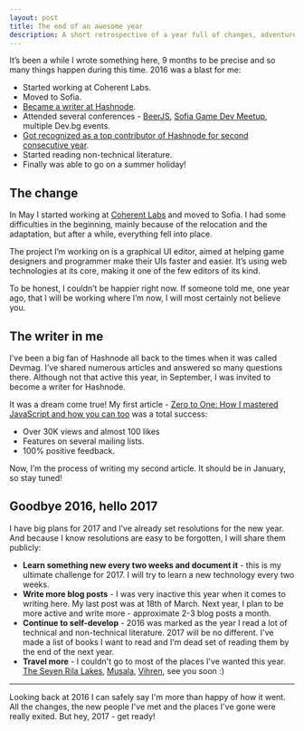 ```yaml
---
layout: post
title: The end of an awesome year
description: A short retrospective of a year full of changes, adventures, and lessons.
---
```


It’s been a while I wrote something here, 9 months to be precise and so many things happen during this time. 2016 was a blast for me:

- Started working at Coherent Labs.
- Moved to Sofia.
- [Became a writer at Hashnode](https://hashnode.com/originals).
- Attended several conferences - [BeerJS](https://github.com/beerjs/sofia), [Sofia Game Dev Meetup](https://www.meetup.com/Sofia-Game-Dev-Meetup), multiple Dev.bg events.
- [Got recognized as a top contributor of Hashnode for second consecutive year](https://2016.hashnode.com).
- Started reading non-technical literature.
- Finally was able to go on a summer holiday!

## The change

In May I started working at [Coherent Labs](http://coherent-labs.com) and moved to Sofia. I had some difficulties in the beginning, mainly because of the relocation and the adaptation, but after a while, everything fell into place.

The project I’m working on is a graphical UI editor, aimed at helping game designers and programmer make their UIs faster and easier. It’s using web technologies at its core, making it one of the few editors of its kind.

To be honest, I couldn’t be happier right now. If someone told me, one year ago, that I will be working where I’m now, I will most certainly not believe you.

## The writer in me

I’ve been a big fan of Hashnode all back to the times when it was called Devmag. I’ve shared numerous articles and answered so many questions there. Although not that active this year, in September, I was invited to become a writer for Hashnode.

It was a dream come true! My first article - [Zero to One: How I mastered JavaScript and how you can too](https://hashnode.com/post/zero-to-one-how-i-mastered-javascript-and-how-you-can-too-ciuwmrw9j00r50q539clhhdj7) was a total success:

- Over 30K views and almost 100 likes
- Features on several mailing lists.
- 100% positive feedback.

Now, I’m the process of writing my second article. It should be in January, so stay tuned!

## Goodbye 2016, hello 2017

I have big plans for 2017 and I’ve already set resolutions for the new year. And because I know resolutions are easy to be forgotten, I will share them publicly:

- **Learn something new every two weeks and document it** - this is my ultimate challenge for 2017. I will try to learn a new technology every two weeks.
- **Write more blog posts** - I was very inactive this year when it comes to writing here. My last post was at 18th of March. Next year, I plan to be more active and write more - approximate 2-3 blog posts a month.
- **Continue to self-develop** - 2016 was marked as the year I read a lot of technical and non-technical literature. 2017 will be no different. I've made a list of books I want to read and I'm dead set of reading them by the end of the next year.
- **Travel more** - I couldn't go to most of the places I've wanted this year. [The Seven Rila Lakes](http://bulgariatravel.org/en/object/274/sedemte_rilski_ezera), [Musala](https://www.wikiwand.com/en/Musala), [Vihren](https://www.wikiwand.com/en/Vihren), see you soon :)

-----

Looking back at 2016 I can safely say I'm more than happy of how it went. All the changes, the new people I've met and the places I've gone were really exited. But hey, 2017 - get ready!